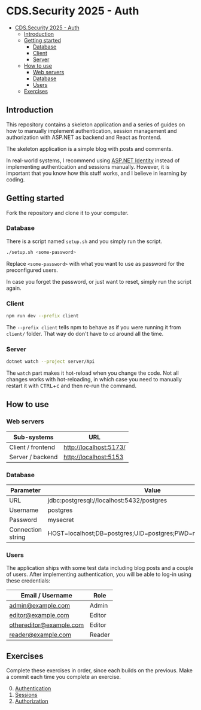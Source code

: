 # CDS.Security 2025 - Auth

<!--toc:start-->
- [CDS.Security 2025 - Auth](#cdssecurity-2025-auth)
  - [Introduction](#introduction)
  - [Getting started](#getting-started)
    - [Database](#database)
    - [Client](#client)
    - [Server](#server)
  - [How to use](#how-to-use)
    - [Web servers](#web-servers)
    - [Database](#database)
    - [Users](#users)
  - [Exercises](#exercises)
<!--toc:end-->

## Introduction

This repository contains a skeleton application and a series of guides on how
to manually implement authentication, session management and authorization with
ASP.NET as backend and React as frontend.

The skeleton application is a simple blog with posts and comments.

In real-world systems, I recommend using [ASP.NET
Identity](https://learn.microsoft.com/en-us/aspnet/core/security/authentication/identity-api-authorization?view=aspnetcore-9.0)
instead of implementing authentication and sessions manually.
However, it is important that you know how this stuff works, and I believe in
learning by coding.

## Getting started

Fork the repository and clone it to your computer.

### Database

There is a script named `setup.sh` and you simply run the script.

```sh
./setup.sh <some-password>
```

Replace `<some-password>` with what you want to use as password for the
preconfigured users.

In case you forget the password, or just want to reset, simply run the script
again.

### Client

```sh
npm run dev --prefix client
```

The `--prefix client` tells npm to behave as if you were running it from
`client/` folder.
That way do don't have to `cd` around all the time.

### Server

```sh
dotnet watch --project server/Api
```

The `watch` part makes it hot-reload when you change the code. Not all changes
works with hot-reloading, in which case you need to manually restart it with
<kbd>CTRL</kbd>+<kbd>c</kbd> and then re-run the command.

## How to use

### Web servers

| Sub-systems | URL |
| - | - |
| Client / frontend | <http://localhost:5173/> |
| Server / backend | <http://localhost:5153> |

### Database

| Parameter         | Value                                                           |
| ----------------- | --------------------------------------------------------------- |
| URL               | jdbc:postgresql://localhost:5432/postgres                       |
| Username          | postgres                                                        |
| Password          | mysecret                                                        |
| Connection string | HOST=localhost;DB=postgres;UID=postgres;PWD=mysecret;PORT=5432; |

### Users

The application ships with some test data including blog posts and a couple of
users.
After implementing authentication, you will be able to log-in using these credentials:

| Email / Username | Role   |
|-------------------------| - |
| <admin@example.com> |  Admin  |
| <editor@example.com> |  Editor |
| <othereditor@example.com> |  Editor |
| <reader@example.com> |  Reader |

## Exercises

Complete these exercises in order, since each builds on the previous.
Make a commit each time you complete an exercise.

0. [Authentication](tutorials/00_authentication.md)
1. [Sessions](/tutorials/01_session.md)
2. [Authorization](tutorials/02_authorization.md)
